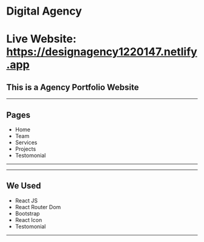 # **Digital Agency**
# Live Website:  https://designagency1220147.netlify.app

## This is a Agency Portfolio Website
--- 
## Pages
* Home
* Team
* Services
* Projects
* Testomonial

---

--- 
## We Used
* React JS
* React Router Dom
* Bootstrap
* React Icon
* Testomonial

---
